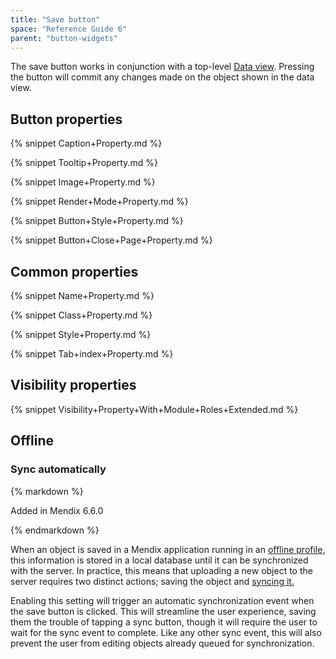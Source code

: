```yaml
---
title: "Save button"
space: "Reference Guide 6"
parent: "button-widgets"
---
```



The save button works in conjunction with a top-level [Data view](data-view). Pressing the button will commit any changes made on the object shown in the data view.

## Button properties

{% snippet Caption+Property.md %}

{% snippet Tooltip+Property.md %}

{% snippet Image+Property.md %}

{% snippet Render+Mode+Property.md %}

{% snippet Button+Style+Property.md %}

{% snippet Button+Close+Page+Property.md %}

## Common properties

{% snippet Name+Property.md %}

{% snippet Class+Property.md %}

{% snippet Style+Property.md %}

{% snippet Tab+index+Property.md %}

## Visibility properties

{% snippet Visibility+Property+With+Module+Roles+Extended.md %}

## Offline

### Sync automatically

<div class="alert alert-info">{% markdown %}

Added in Mendix 6.6.0

{% endmarkdown %}</div>

When an object is saved in a Mendix application running in an [offline profile,](offline-device-profile) this information is stored in a local database until it can be synchronized with the server. In practice, this means that uploading a new object to the server requires two distinct actions; saving the object and [syncing it.](sync-button)

Enabling this setting will trigger an automatic synchronization event when the save button is clicked. This will streamline the user experience, saving them the trouble of tapping a sync button, though it will require the user to wait for the sync event to complete. Like any other sync event, this will also prevent the user from editing objects already queued for synchronization.
